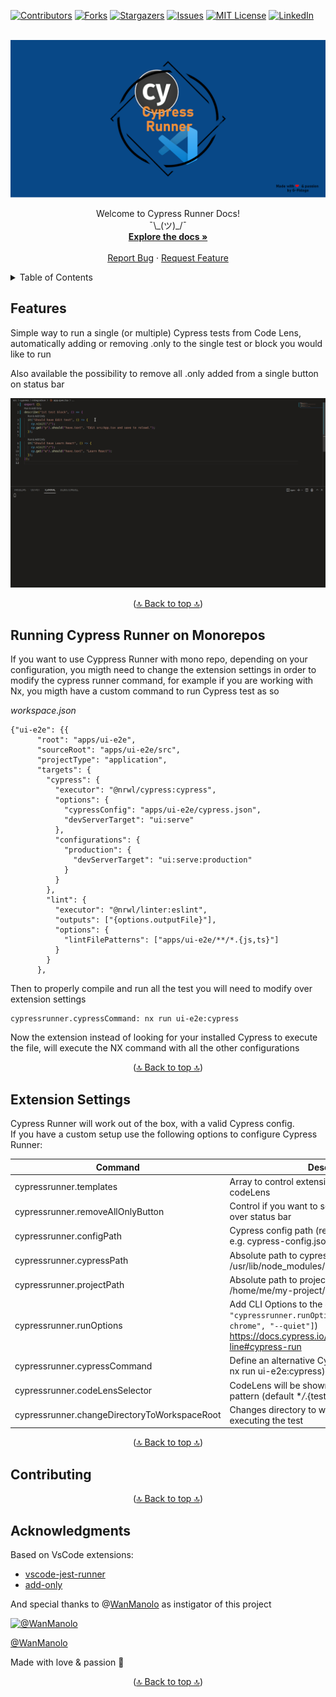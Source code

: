<div id="top"></div>

[![Contributors][contributors-shield]][contributors-url]
[![Forks][forks-shield]][forks-url]
[![Stargazers][stars-shield]][stars-url]
[![Issues][issues-shield]][issues-url]
[![MIT License][license-shield]][license-url]
[![LinkedIn][linkedin-shield]][linkedin-url]

<br />
<div align="center">
    <img src="public/cypress_runner_big.png" alt="Logo">

  <p align="center">
    Welcome to Cypress Runner Docs!
    <br />
    ¯\_(ツ)_/¯
    <br />
    <a href="https://github.com/G-Fidalgo/cypress-runner"><strong>Explore the docs »</strong></a>
    <br />
    <br />
    <a href="https://github.com/G-Fidalgo/cypress-runner/issues">Report Bug</a>
    ·
    <a href="https://github.com/G-Fidalgo/cypress-runner/issues">Request Feature</a>
  </p>
</div>

<!-- TABLE OF CONTENTS -->
<details>
  <summary>Table of Contents</summary>
  <ol>
    <li><a href="#features">Features</a></li>
    <li><a href="#extension-settings">Extension Settings</a></li>
    <li><a href="#contributing">Contributing</a></li>
    <li><a href="#acknowledgments">Acknowledgments</a></li>
  </ol>
</details>

## Features

Simple way to run a single (or multiple) Cypress tests from Code Lens, automatically adding or removing .only to the single test or block you would like to run

Also available the possibility to remove all .only added from a single button on status bar

![Extension Example](./public/run_only.gif)

<p align="center">(<a href="#top">🔝 Back to top 🔝</a>)</p>

## Running Cypress Runner on Monorepos

If you want to use Cyppress Runner with mono repo, depending on your configuration, you migth need to change the extension settings in order to modify the cypress runner command, for example if you are working with Nx, you migth have a custom command to run Cypress test as so

_workspace.json_

```
{"ui-e2e": {{
      "root": "apps/ui-e2e",
      "sourceRoot": "apps/ui-e2e/src",
      "projectType": "application",
      "targets": {
        "cypress": {
          "executor": "@nrwl/cypress:cypress",
          "options": {
            "cypressConfig": "apps/ui-e2e/cypress.json",
            "devServerTarget": "ui:serve"
          },
          "configurations": {
            "production": {
              "devServerTarget": "ui:serve:production"
            }
          }
        },
        "lint": {
          "executor": "@nrwl/linter:eslint",
          "outputs": ["{options.outputFile}"],
          "options": {
            "lintFilePatterns": ["apps/ui-e2e/**/*.{js,ts}"]
          }
        }
      },
```

Then to properly compile and run all the test you will need to modify over extension settings

```
cypressrunner.cypressCommand: nx run ui-e2e:cypress
```

Now the extension instead of looking for your installed Cypress to execute the file, will execute the NX command with all the other configurations

<p align="center">(<a href="#top">🔝 Back to top 🔝</a>)</p>

## Extension Settings

Cypress Runner will work out of the box, with a valid Cypress config.  
If you have a custom setup use the following options to configure Cypress Runner:

| Command                                      | Description                                                                                                                                                             |
| -------------------------------------------- | ----------------------------------------------------------------------------------------------------------------------------------------------------------------------- |
| cypressrunner.templates                      | Array to control extension behaviour over codeLens                                                                                                                      |
| cypressrunner.removeAllOnlyButton            | Control if you want to see Remove All Only button over status bar                                                                                                       |
| cypressrunner.configPath                     | Cypress config path (relative to ${workFolder} e.g. cypress-config.json)                                                                                                |
| cypressrunner.cypressPath                    | Absolute path to cypress bin file (e.g. /usr/lib/node_modules/cypress/bin/cypress.js)                                                                                   |
| cypressrunner.projectPath                    | Absolute path to project directory (e.g. /home/me/my-project/sub-folder)                                                                                                |
| cypressrunner.runOptions                     | Add CLI Options to the Jest Command (e.g. `"cypressrunner.runOptions": ["--browser chrome", "--quiet"]`) https://docs.cypress.io/guides/guides/command-line#cypress-run |
| cypressrunner.cypressCommand                 | Define an alternative Cypress command (e.g. for nx run ui-e2e:cypress)                                                                                                  |
| cypressrunner.codeLensSelector               | CodeLens will be shown on files matching this pattern (default \*_/_.{test,spec}.{js,jsx,ts,tsx})                                                                       |
| cypressrunner.changeDirectoryToWorkspaceRoot | Changes directory to workspace root before executing the test                                                                                                           |

<p align="center">(<a href="#top">🔝 Back to top 🔝</a>)</p>

## Contributing

<p align="center">(<a href="#top">🔝 Back to top 🔝</a>)</p>

## Acknowledgments

Based on VsCode extensions:

-   [vscode-jest-runner](https://github.com/firsttris/vscode-jest-runner)
-   [add-only](https://github.com/ub1que/add-only)

And special thanks to @[WanManolo](https://github.com/WanManolo) as instigator of this project

<a href="https://github.com/WanManolo">
 <img src="https://avatars.githubusercontent.com/u/1674789?s=96&amp;v=4" width="100" height="100" alt="@WanManolo">
 <p>@WanManolo</p>
</a>

Made with love & passion 🚀

<p align="center">(<a href="#top">🔝 Back to top 🔝</a>)</p>

<!-- MARKDOWN LINKS & IMAGES -->
<!-- https://www.markdownguide.org/basic-syntax/#reference-style-links -->

[contributors-shield]: https://img.shields.io/github/contributors/G-Fidalgo/cypress-runner?style=for-the-badge
[contributors-url]: https://github.com/G-Fidalgo/cypress-runner/graphs/contributors
[forks-shield]: https://img.shields.io/github/forks/G-Fidalgo/cypress-runner?style=for-the-badge
[forks-url]: https://github.com/G-Fidalgo/cypress-runner/network/members
[stars-shield]: https://img.shields.io/github/stars/G-Fidalgo/cypress-runner?style=for-the-badge
[stars-url]: https://github.com/G-Fidalgo/cypress-runner/stargazers
[issues-shield]: https://img.shields.io/github/issues/G-Fidalgo/cypress-runner?style=for-the-badge
[issues-url]: https://github.com/G-Fidalgo/cypress-runner/issues
[license-shield]: https://img.shields.io/github/license/G-Fidalgo/cypress-runner?style=for-the-badge
[license-url]: https://github.com/G-Fidalgo/cypress-runner/blob/main/LICENSE
[linkedin-shield]: https://img.shields.io/badge/-LinkedIn-black.svg?style=for-the-badge&logo=linkedin&colorB=555
[linkedin-url]: https://www.linkedin.com/in/gonzalo-fidalgo-martinez-merello/

